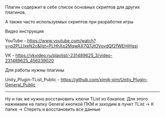 Плагин содержит в себе список основных скриптов для других плагинов.

А также часто используемых скриптов при разработке игры

Видео инструкция

YouTube - https://www.youtube.com/watch?v=p2PLLIxeN2c&list=PLHhXp2MqwAX7Q7JtOVovdQf2fWEHjHgsj

VK - https://vkvideo.ru/playlist/-231489625_3/video-231489625_456239020

Для работы нужны плагины

Unity_Plugin-TList_Public - https://github.com/ximik-xim/Unity_Plugin-General_Public

---------------------------------------------------------------------------------------------------------

Ну и так же нужно восстановить ключи TList из бэкапов. Для этого нажимаем на папку General кнопкой ПКМ и заходим в пункт TList -> К папке -> Стереть и восстановить все данные
